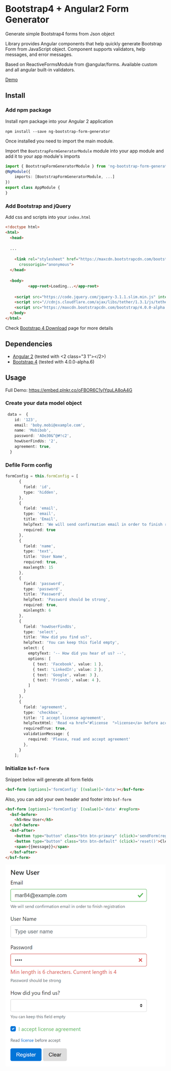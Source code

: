 
# Bootstrap4 + Angular2 Form Generator

Generate simple Bootstrap4 forms from Json object

Library provides Angular components that help quickly generate Bootstrap Form from JavaScript object. 
Component supports validators, help messages, and error messages. 

Based on ReactiveFormsModule from @angular/forms.
Available custom and all angular built-in validators.

[Demo](https://embed.plnkr.co/oFBOR6C1ylYquLA8oA4G) 

## Install

### Add npm package
Install npm package into your Angular 2 application

`npm install --save ng-bootstrap-form-generator`

Once installed you need to import the main module.

Import the `BootstrapFormGeneratorModule` module into your app module and add it to your app module's imports
```typescript
import { BootstrapFormGeneratorModule } from 'ng-bootstrap-form-generator';
@NgModule({
    imports: [BootstrapFormGeneratorModule, ...]
})
export class AppModule {
} 
```

### Add Bootstrap and jQuery

Add css and scripts into your `index.html`
```html
<!doctype html>
<html>
  <head>

  ...

    <link rel="stylesheet" href="https://maxcdn.bootstrapcdn.com/bootstrap/4.0.0-alpha.6/css/bootstrap.min.css" integrity="sha384-rwoIResjU2yc3z8GV/NPeZWAv56rSmLldC3R/AZzGRnGxQQKnKkoFVhFQhNUwEyJ"
      crossorigin="anonymous">
  </head>

  <body>
          <app-root>Loading...</app-root>

    <script src="https://code.jquery.com/jquery-3.1.1.slim.min.js" integrity="sha384-A7FZj7v+d/sdmMqp/nOQwliLvUsJfDHW+k9Omg/a/EheAdgtzNs3hpfag6Ed950n" crossorigin="anonymous"></script>
    <script src="//cdnjs.cloudflare.com/ajax/libs/tether/1.3.1/js/tether.min.js"></script>
    <script src="https://maxcdn.bootstrapcdn.com/bootstrap/4.0.0-alpha.6/js/bootstrap.min.js" integrity="sha384-vBWWzlZJ8ea9aCX4pEW3rVHjgjt7zpkNpZk+02D9phzyeVkE+jo0ieGizqPLForn" crossorigin="anonymous"></script>
  </body>
</html>
```
Check [Bootstrap 4 Download](https://v4-alpha.getbootstrap.com/getting-started/download/) page for more details

## Dependencies
* [Angular 2](https://angular.io) (tested with <2 class="3 1"></2>)
* [Bootstrap 4](https://v4-alpha.getbootstrap.com) (tested with 4.0.0-alpha.6)

## Usage
 Full Demo: https://embed.plnkr.co/oFBOR6C1ylYquLA8oA4G 

### Create your data model object
```typescript
 data =  {
    id: '123',
    email: 'boby.mobi@example.com',
    name: 'Mobibob',
    password: 'AOe30&^@#!c2',
    howUserFindUs: '2',
    agreement: true,
  }
```

### Defile Form config
```typescript
formConfig = this.formConfig = [
      {
        field: 'id',
        type: 'hidden',
      },
      {
        field: 'email',
        type: 'email',
        title: 'Email',
        helpText: 'We will send confirmation email in order to finish registration',
        required: true
      },
      {
        field: 'name',
        type: 'text',
        title: 'User Name',
        required: true,
        maxlength: 15
      },
      {
        field: 'password',
        type: 'password',
        title: 'Password',
        helpText: 'Password should be strong',
        required: true,
        minlength: 6
      },
      {
        field: 'howUserFindUs',
        type: 'select',
        title: 'How did you find us?',
        helpText: 'You can keep this field empty',
        select: {
          emptyText: '-- How did you hear of us? --',
          options: [
            { text: 'Facebook', value: 1 },
            { text: 'LinkedIn', value: 2 },
            { text: 'Google', value: 3 },
            { text: 'Friends', value: 4 },
          ]
        }
      },
      {
        field: 'agreement',
        type: 'checkbox',
        title: 'I accept license agreement',
        helpTextHtml: 'Read <a href="#license  ">license</a> before accept',
        requiredTrue: true,
        validationMessage: {
          required: 'Please, read and accept agreement'
        },
      }
    ];

```
### Initialize `bsf-form`

Snippet below will generate all form fields
```html
<bsf-form [options]='formConfig' [(value)]='data'></bsf-form>
```

Also, you can add your own header and footer into `bsf-form` 

```html
<bsf-form [options]='formConfig' [(value)]='data' #regForm>
  <bsf-before>
    <h5>New User</h5>
  </bsf-before>
  <bsf-after>
    <button type="button" class="btn btn-primary" (click)='sendForm(regForm.value, regForm.form.valid)'>Register</button>
    <button type="button" class="btn btn-default" (click)='reset()'>Clear</button>
    <span>{{message}}</span>
  </bsf-after>
</bsf-form>

```

![demo-form](https://raw.githubusercontent.com/Venzhyk/ng-bootstrap-form-generator/master/demo-form.png)
